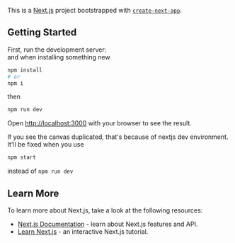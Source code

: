 This is a [Next.js](https://nextjs.org/) project bootstrapped with [`create-next-app`](https://github.com/vercel/next.js/tree/canary/packages/create-next-app).

## Getting Started

First, run the development server:  
and when installing something new
```bash
npm install
# or
npm i
```
then
```bash
npm run dev
```

Open [http://localhost:3000](http://localhost:3000) with your browser to see the result.

If you see the canvas duplicated, that's because of nextjs dev environment. It'll be fixed when you use 
```bash
npm start
```
instead of `npm run dev`

## Learn More
To learn more about Next.js, take a look at the following resources:
- [Next.js Documentation](https://nextjs.org/docs) - learn about Next.js features and API.
- [Learn Next.js](https://nextjs.org/learn) - an interactive Next.js tutorial.
